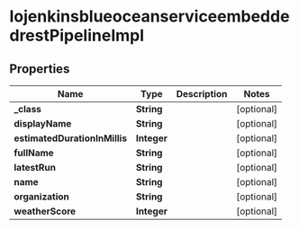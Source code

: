 
# IojenkinsblueoceanserviceembeddedrestPipelineImpl

## Properties
Name | Type | Description | Notes
------------ | ------------- | ------------- | -------------
**_class** | **String** |  |  [optional]
**displayName** | **String** |  |  [optional]
**estimatedDurationInMillis** | **Integer** |  |  [optional]
**fullName** | **String** |  |  [optional]
**latestRun** | **String** |  |  [optional]
**name** | **String** |  |  [optional]
**organization** | **String** |  |  [optional]
**weatherScore** | **Integer** |  |  [optional]



